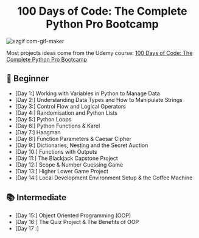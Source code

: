 <h1 align="center">100 Days of Code: The Complete Python Pro Bootcamp
</h1>

![ezgif com-gif-maker](https://github.com/CodeSageVedx/100_Days_of_code_Python/assets/141636261/77511bcb-3464-4538-8062-1924798100ec)


Most projects ideas come from the Udemy course: [100 Days of Code: The Complete Python Pro Bootcamp](https://www.udemy.com/course/100-days-of-code/)


## 🔰 Beginner 
- [Day 1:] Working with Variables in Python to Manage Data
- [Day 2:] Understanding Data Types and How to Manipulate Strings
- [Day 3:] Control Flow and Logical Operators
- [Day 4:] Randomisation and Python Lists
- [Day 5:] Python Loops
- [Day 6:] Python Functions & Karel
- [Day 7:] Hangman
- [Day 8:] Function Parameters & Caesar Cipher
- [Day 9:] Dictionaries, Nesting and the Secret Auction
- [Day 10:] Functions with Outputs
- [Day 11:] The Blackjack Capstone Project
- [Day 12:] Scope & Number Guessing Game
- [Day 13:] Higher Lower Game Project
- [Day 14:] Local Development Environment Setup & the Coffee Machine

## 📚 Intermediate
- [Day 15:] Object Oriented Programming (OOP)
- [Day 16:] The Quiz Project & The Benefits of OOP
- [Day 17 :]
